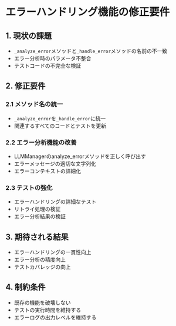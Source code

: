 # エラーハンドリング機能の修正要件

## 1. 現状の課題
- `_analyze_error`メソッドと`_handle_error`メソッドの名前の不一致
- エラー分析時のパラメータ不整合
- テストコードの不完全な検証

## 2. 修正要件

### 2.1 メソッド名の統一
- `_analyze_error`を`_handle_error`に統一
- 関連するすべてのコードとテストを更新

### 2.2 エラー分析機能の改善
- LLMManagerのanalyze_errorメソッドを正しく呼び出す
- エラーメッセージの適切な文字列化
- エラーコンテキストの詳細化

### 2.3 テストの強化
- エラーハンドリングの詳細なテスト
- リトライ処理の検証
- エラー分析結果の検証

## 3. 期待される結果
- エラーハンドリングの一貫性向上
- エラー分析の精度向上
- テストカバレッジの向上

## 4. 制約条件
- 既存の機能を破壊しない
- テストの実行時間を維持する
- エラーログの出力レベルを維持する 